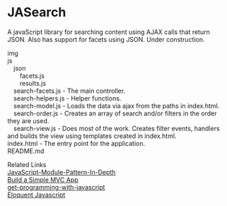 # JASearch
A javaScript library for searching content using AJAX calls that return JSON. Also has support for facets using JSON. Under construction.

img  
js  
&emsp;json  
&emsp;&emsp;facets.js  
&emsp;&emsp;results.js  
&emsp;search-facets.js - The main controller.  
&emsp;search-helpers.js - Helper functions.  
&emsp;search-model.js - Loads the data via ajax from the paths in index.html.  
&emsp;search-order.js - Creates an array of search and/or filters in the order they are used.  
&emsp;search-view.js - Does most of the work. Creates filter events, handlers and builds the view using templates created in index.html.  
index.html - The entry point for the application.    
README.md  

Related Links  
<a href="http://www.adequatelygood.com/JavaScript-Module-Pattern-In-Depth.html" target="_blank">JavaScript-Module-Pattern-In-Depth</a>  
<a href="https://www.taniarascia.com/javascript-mvc-todo-app/" target="_blank">Build a Simple MVC App</a>  
<a href="https://livebook.manning.com/book/get-programming-with-javascript" target="_blank">get-programming-with-javascript</a>  
<a href="https://eloquentjavascript.net/" target="_blank">Eloquent Javascript</a>